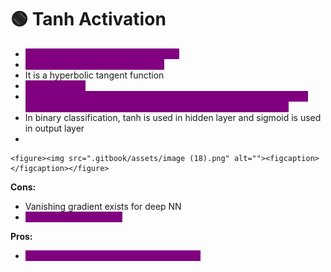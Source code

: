 # 🟢 Tanh Activation

* <mark style="color:purple;background-color:purple;">**Transforms value between -1 and +1**</mark>
* <mark style="color:purple;background-color:purple;">**Derivative ranges between 0 to 1**</mark>
* It is a hyperbolic tangent function
* <mark style="color:purple;background-color:purple;">**Zero centered**</mark>
* <mark style="color:purple;background-color:purple;">**For a medium sized NN it wont face any problem, but for very deep neural network we might still face vanishing gradient problem**</mark>
* In binary classification, tanh is used in hidden layer and sigmoid is used in output layer
*

    <figure><img src=".gitbook/assets/image (18).png" alt=""><figcaption></figcaption></figure>

**Cons:**

* Vanishing gradient exists for deep NN
* <mark style="color:purple;background-color:purple;">Computations are more</mark>

**Pros:**

* <mark style="color:purple;background-color:purple;">Zero centered ⇒ Weight updation efficient</mark>
